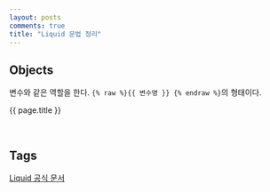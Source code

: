 ```yaml
---
layout: posts
comments: true
title: "Liquid 문법 정리"
---
```



## Objects
변수와 같은 역할을 한다. `{% raw %}{{ 변수명 }} {% endraw %}`의 형태이다.

<!-- ```
{{ page.title }}
``` -->

{{ page.title }}

<br>

## Tags

<!-- `{%` 와 `%}`로 감싼 형태이다. <u>논리와 제어</u>를 표현할 때 사용한다.

``` liquid
{% if user %}
    Hello {{ user }}
{% endif %}
```

{% if user %}
    Hello {{ user }}
{% endif %}

<br> -->

[Liquid 공식 문서](https://shopify.github.io/liquid/)